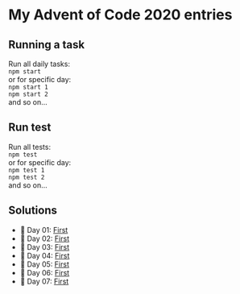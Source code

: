 # My Advent of Code 2020 entries

## Running a task

Run all daily tasks:  
`npm start`  
or for specific day:  
`npm start 1`  
`npm start 2`  
and so on...

## Run test

Run all tests:  
`npm test`  
or for specific day:  
`npm test 1`  
`npm test 2`  
and so on...

## Solutions

- 🎄 Day 01: [First](day-1/index.js)
- 🎄 Day 02: [First](day-2/index.js)
- 🎄 Day 03: [First](day-3/index.js)
- 🎄 Day 04: [First](day-4/index.js)
- 🎄 Day 05: [First](day-5/index.js)
- 🎄 Day 06: [First](day-6/index.js)
- 🎄 Day 07: [First](day-7/index.js)

